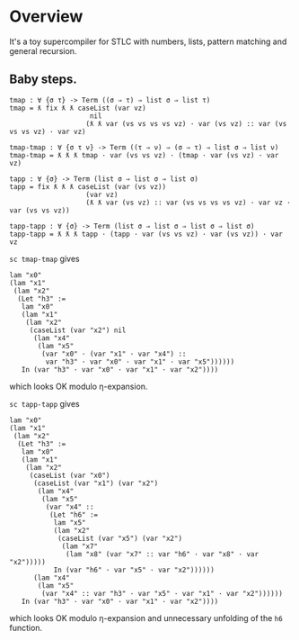 # Overview

It's a toy supercompiler for STLC with numbers, lists, pattern matching and general recursion.

## Baby steps.

```
tmap : ∀ {σ τ} -> Term ((σ ⇒ τ) ⇒ list σ ⇒ list τ)
tmap = ƛ fix ƛ ƛ caseList (var vz)
                    nil
                   (ƛ ƛ var (vs vs vs vs vz) · var (vs vz) :: var (vs vs vs vz) · var vz)

tmap-tmap : ∀ {σ τ ν} -> Term ((τ ⇒ ν) ⇒ (σ ⇒ τ) ⇒ list σ ⇒ list ν)
tmap-tmap = ƛ ƛ ƛ tmap · var (vs vs vz) · (tmap · var (vs vz) · var vz)

tapp : ∀ {σ} -> Term (list σ ⇒ list σ ⇒ list σ)
tapp = fix ƛ ƛ ƛ caseList (var (vs vz))
                   (var vz)
                   (ƛ ƛ var (vs vz) :: var (vs vs vs vs vz) · var vz · var (vs vs vz))

tapp-tapp : ∀ {σ} -> Term (list σ ⇒ list σ ⇒ list σ ⇒ list σ)
tapp-tapp = ƛ ƛ ƛ tapp · (tapp · var (vs vs vz) · var (vs vz)) · var vz
```

`sc tmap-tmap` gives

```
lam "x0"
(lam "x1"
 (lam "x2"
  (Let "h3" :=
   lam "x0"
   (lam "x1"
    (lam "x2"
     (caseList (var "x2") nil
      (lam "x4"
       (lam "x5"
        (var "x0" · (var "x1" · var "x4") ::
         var "h3" · var "x0" · var "x1" · var "x5"))))))
   In (var "h3" · var "x0" · var "x1" · var "x2"))))
```

which looks OK modulo η-expansion.

`sc tapp-tapp` gives

```
lam "x0"
(lam "x1"
 (lam "x2"
  (Let "h3" :=
   lam "x0"
   (lam "x1"
    (lam "x2"
     (caseList (var "x0")
      (caseList (var "x1") (var "x2")
       (lam "x4"
        (lam "x5"
         (var "x4" ::
          (Let "h6" :=
           lam "x5"
           (lam "x2"
            (caseList (var "x5") (var "x2")
             (lam "x7"
              (lam "x8" (var "x7" :: var "h6" · var "x8" · var "x2")))))
           In (var "h6" · var "x5" · var "x2"))))))
      (lam "x4"
       (lam "x5"
        (var "x4" :: var "h3" · var "x5" · var "x1" · var "x2"))))))
   In (var "h3" · var "x0" · var "x1" · var "x2"))))
```

which looks OK modulo η-expansion and unnecessary unfolding of the `h6` function.
